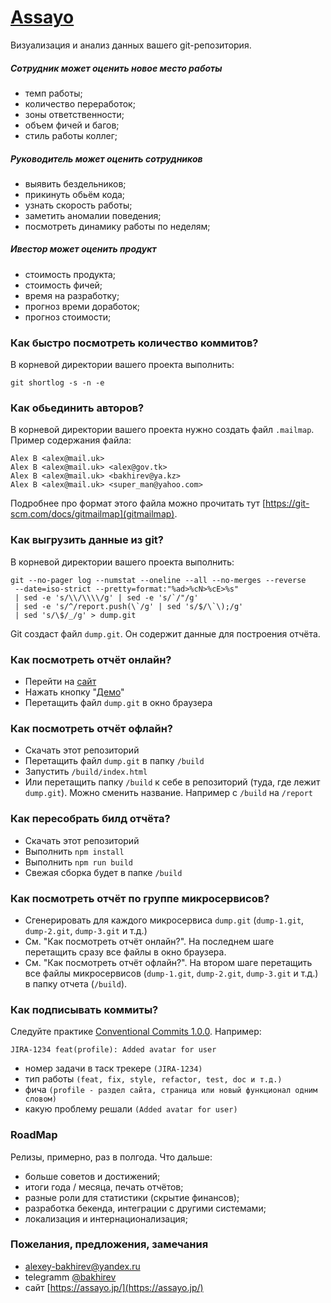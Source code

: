 # [Assayo](https://assayo.jp/)

Визуализация и анализ данных вашего git-репозитория.

##### Сотрудник может оценить новое место работы
- темп работы;
- количество переработок;
- зоны ответственности;
- объем фичей и багов;
- стиль работы коллег;

##### Руководитель может оценить сотрудников
- выявить бездельников;
- прикинуть обьём кода;
- узнать скорость работы;
- заметить аномалии поведения;
- посмотреть динамику работы по неделям;

##### Ивестор может оценить продукт
- стоимость продукта;
- стоимость фичей;
- время на разработку;
- прогноз времи доработок;
- прогноз стоимости;

### Как быстро посмотреть количество коммитов?

В корневой директории вашего проекта выполнить:
```
git shortlog -s -n -e
```
### Как обьединить авторов?
В корневой директории вашего проекта нужно создать файл `.mailmap`.
Пример содержания файла:
```
Alex B <alex@mail.uk>
Alex B <alex@mail.uk> <alex@gov.tk>
Alex B <alex@mail.uk> <bakhirev@ya.kz>
Alex B <alex@mail.uk> <super_man@yahoo.com>
``` 
Подробнее про формат этого файла можно прочитать тут [https://git-scm.com/docs/gitmailmap](gitmailmap).

### Как выгрузить данные из git?

В корневой директории вашего проекта выполнить:
```
git --no-pager log --numstat --oneline --all --no-merges --reverse
 --date=iso-strict --pretty=format:"%ad>%cN>%cE>%s"
 | sed -e 's/\\/\\\\/g' | sed -e 's/`/"/g'
 | sed -e 's/^/report.push(\`/g' | sed 's/$/\`\);/g'
 | sed 's/\$/_/g' > dump.git
```
Git создаст файл `dump.git`.
Он содержит данные для построения отчёта.

### Как посмотреть отчёт онлайн? 

- Перейти на [сайт](https://assayo.jp/)
- Нажать кнопку "[Демо](https://assayo.jp/demo)"
- Перетащить файл `dump.git` в окно браузера

### Как посмотреть отчёт офлайн?
- Скачать этот репозиторий
- Перетащить файл `dump.git` в папку `/build`
- Запустить `/build/index.html`
- Или перетащить папку `/build` к себе в репозиторий (туда, где лежит `dump.git`). Можно сменить название. Например с `/build` на `/report`

### Как пересобрать билд отчёта?
- Скачать этот репозиторий
- Выполнить `npm install`
- Выполнить `npm run build`
- Свежая сборка будет в папке `/build`

### Как посмотреть отчёт по группе микросервисов?
- Сгенерировать для каждого микросервиса `dump.git` (`dump-1.git`, `dump-2.git`, `dump-3.git` и т.д.)
- См. "Как посмотреть отчёт онлайн?". На последнем шаге перетащить сразу все файлы в окно браузера.
- См. "Как посмотреть отчёт офлайн?". На втором шаге перетащить все файлы микросервисов (`dump-1.git`, `dump-2.git`, `dump-3.git` и т.д.) в папку отчета (`/build`).

### Как подписывать коммиты?

Следуйте практике [Conventional Commits 1.0.0](https://www.conventionalcommits.org/en/v1.0.0/). Например:
```
JIRA-1234 feat(profile): Added avatar for user 
```
- номер задачи в таск трекере `(JIRA-1234)`
- тип работы `(feat, fix, style, refactor, test, doc и т.д.)`
- фича `(profile - раздел сайта, страница или новый функционал одним словом)`
- какую проблему решали `(Added avatar for user)`

### RoadMap

Релизы, примерно, раз в полгода. Что дальше:

- больше советов и достижений;
- итоги года / месяца, печать отчётов;
- разные роли для статистики (скрытие финансов);
- разработка бекенда, интеграции с другими системами;
- локализация и интернационализация;

### Пожелания, предложения, замечания
- [alexey-bakhirev@yandex.ru](mailto:alexey-bakhirev@yandex.ru)
- telegramm [@bakhirev](https://t.me/volarenege)
- сайт [https://assayo.jp/](https://assayo.jp/)

